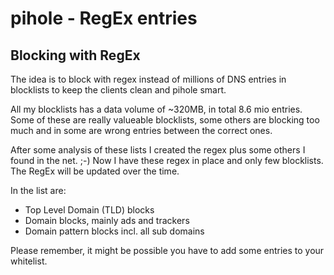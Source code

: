 # pihole - RegEx entries
## Blocking with RegEx
The idea is to block with regex instead of millions of DNS entries in blocklists to keep the clients clean and pihole smart.

All my blocklists has a data volume of ~320MB, in total 8.6 mio entries. Some of these are really valueable blocklists,
some others are blocking too much and in some are wrong entries between the correct ones.

After some analysis of these lists I created the regex plus some others I found in the net.  ;-)
Now I have these regex in place and only few blocklists. The RegEx will be updated over the time.

In the list are:
- Top Level Domain (TLD) blocks
- Domain blocks, mainly ads and trackers
- Domain pattern blocks incl. all sub domains

Please remember, it might be possible you have to add some entries to your whitelist.
